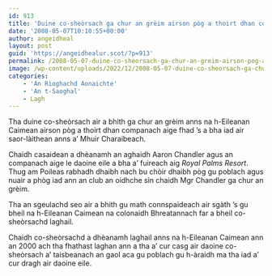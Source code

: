 ```yaml
---
id: 913
title: 'Duine co-sheòrsach ga chur an grèim airson pòg a thoirt dhan companach aige'
date: '2008-05-07T10:10:55+00:00'
author: angeidheal
layout: post
guid: 'https://angeidhealur.scot/?p=913'
permalink: /2008-05-07-duine-co-sheorsach-ga-chur-an-greim-airson-pog-a-thoirt-dhan-companach-aige/
image: /wp-content/uploads/2022/12/2008-05-07-duine-co-sheorsach-ga-chur-an-greim-airson-pog-a-thoirt-dhan-companach-aige.webp
categories:
    - 'An Rìoghachd Aonaichte'
    - 'An t-Saoghal'
    - Lagh
---
```


Tha duine co-sheòrsach air a bhith ga chur an grèim anns na h-Eileanan Caimean airson pòg a thoirt dhan companach aige fhad ’s a bha iad air saor-làithean anns a’ Mhuir Charaibeach.

Chaidh casaidean a dhèanamh an aghaidh Aaron Chandler agus an companach aige le daoine eile a bha a’ fuireach aig *Royal Palms Resort*. Thug am Poileas rabhadh dhaibh nach bu chòir dhaibh pòg gu poblach agus nuair a phòg iad ann an club an oidhche sin chaidh Mgr Chandler ga chur an grèim.

Tha an sgeulachd seo air a bhith gu math connspaideach air sgàth ’s gu bheil na h-Eileanan Caimean na colonaidh Bhreatannach far a bheil co-sheòrsachd laghail.

Chaidh co-sheòrsachd a dhèanamh laghail anns na h-Eileanan Caimean ann an 2000 ach tha fhathast laghan ann a tha a’ cur casg air daoine co-sheòrsach a’ taisbeanach an gaol aca gu poblach gu h-àraidh ma tha iad a’ cur dragh air daoine eile.